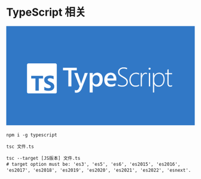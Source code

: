 # TypeScript 相关

![](/images/typescript.webp)

```shell
npm i -g typescript
```

```shell
tsc 文件.ts
```

```shell
tsc --target [JS版本] 文件.ts
# target option must be: 'es3', 'es5', 'es6', 'es2015', 'es2016', 'es2017', 'es2018', 'es2019', 'es2020', 'es2021', 'es2022', 'esnext'.
```
